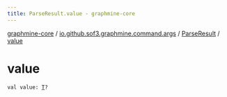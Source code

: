 ```yaml
---
title: ParseResult.value - graphmine-core
---
```


[graphmine-core](../../index.html) / [io.github.sof3.graphmine.command.args](../index.html) / [ParseResult](index.html) / [value](./value.html)

# value

`val value: `[`T`](index.html#T)`?`